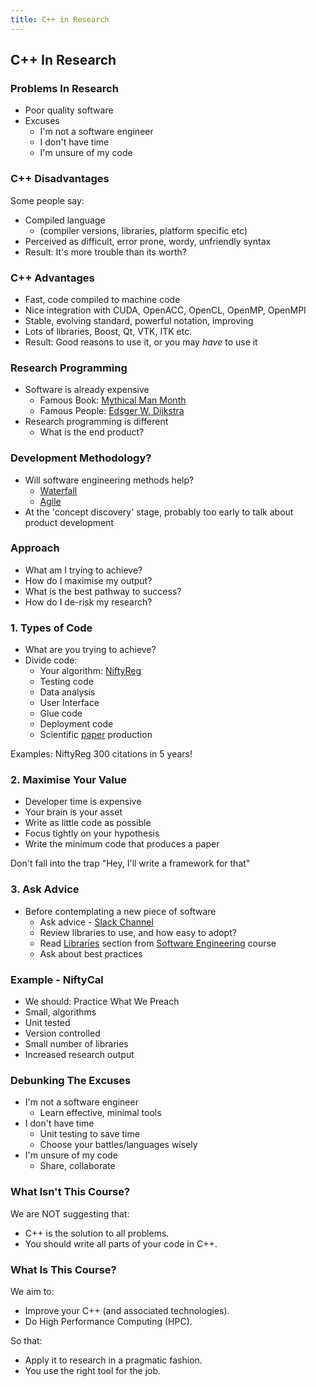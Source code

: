 ```yaml
---
title: C++ in Research
---
```


## C++ In Research

### Problems In Research

* Poor quality software
* Excuses
    * I'm not a software engineer
    * I don't have time
    * I'm unsure of my code


### C++ Disadvantages

Some people say:

* Compiled language 
    * (compiler versions, libraries, platform specific etc)
* Perceived as difficult, error prone, wordy, unfriendly syntax
* Result: It's more trouble than its worth?


### C++ Advantages

* Fast, code compiled to machine code
* Nice integration with CUDA, OpenACC, OpenCL, OpenMP, OpenMPI
* Stable, evolving standard, powerful notation, improving
* Lots of libraries, Boost, Qt, VTK, ITK etc.
* Result: Good reasons to use it, or you may *have* to use it


### Research Programming

* Software is already expensive
    * Famous Book: [Mythical Man Month](http://www.amazon.co.uk/Mythical-Man-month-Essays-Software-Engineering/dp/0201835959/ref=sr_1_1?ie=UTF8&qid=1452507457&sr=8-1&keywords=mythical+man+month)
    * Famous People: [Edsger W. Dijkstra](https://www.cs.utexas.edu/users/EWD/)
* Research programming is different
    * What is the end product?


### Development Methodology?

* Will software engineering methods help?
    * [Waterfall](https://en.wikipedia.org/wiki/Waterfall_model)
    * [Agile](https://en.wikipedia.org/wiki/Agile_software_development)
* At the 'concept discovery' stage, probably too early to talk about product development


### Approach

* What am I trying to achieve?
* How do I maximise my output?
* What is the best pathway to success?
* How do I de-risk my research?


### 1. Types of Code

* What are you trying to achieve?
* Divide code:
    * Your algorithm: [NiftyReg](http://cmictig.cs.ucl.ac.uk/wiki/index.php/NiftyReg)
    * Testing code
    * Data analysis
    * User Interface
    * Glue code
    * Deployment code
    * Scientific [paper](http://www.sciencedirect.com/science/article/pii/S0169260709002533) production
     
Examples: NiftyReg 300 citations in 5 years!
    
    
### 2. Maximise Your Value

* Developer time is expensive
* Your brain is your asset
* Write as little code as possible
* Focus tightly on your hypothesis
* Write the minimum code that produces a paper

Don't fall into the trap "Hey, I'll write a framework for that"


### 3. Ask Advice

* Before contemplating a new piece of software
    * Ask advice - [Slack Channel](https://ucl-programming-hub.slack.com/)
    * Review libraries to use, and how easy to adopt?
    * Read [Libraries](http://development.rc.ucl.ac.uk/training/engineering/ch04packaging/01Libraries.html) section from [Software Engineering](http://development.rc.ucl.ac.uk/training/engineering/) course
    * Ask about best practices


### Example - NiftyCal

* We should: Practice What We Preach
* Small, algorithms
* Unit tested
* Version controlled
* Small number of libraries
* Increased research output


### Debunking The Excuses

* I'm not a software engineer
    * Learn effective, minimal tools
* I don't have time
    * Unit testing to save time
    * Choose your battles/languages wisely
* I'm unsure of my code
    * Share, collaborate


### What Isn't This Course?

We are NOT suggesting that:

* C++ is the solution to all problems.
* You should write all parts of your code in C++.


### What Is This Course?

We aim to:

* Improve your C++ (and associated technologies).
* Do High Performance Computing (HPC).

So that:

* Apply it to research in a pragmatic fashion.
* You use the right tool for the job.
